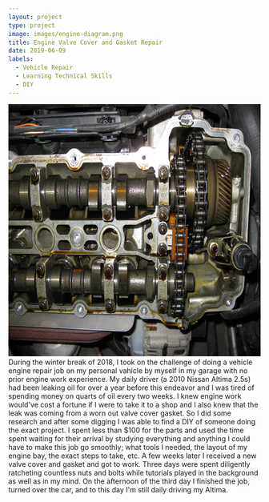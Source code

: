 ```yaml
---
layout: project
type: project
image: images/engine-diagram.png
title: Engine Valve Cover and Gasket Repair
date: 2019-06-09
labels:
  - Vehicle Repair
  - Learning Technical Skills
  - DIY
---
```

<img class="ui medium right floated rounded image" src="/images/valve-cover.png">
During the winter break of 2018, I took on the challenge of doing a vehicle engine repair job on my personal vahicle by myself in my garage with no prior engine work experience. My daily driver (a 2010 Nissan Altima 2.5s) had been leaking oil for over a year before this endeavor and I was tired of spending money on quarts of oil every two weeks. I knew engine work would've cost a fortune if I were to take it to a shop and I also knew that the leak was coming from a worn out valve cover gasket. So I did some research and after some digging I was able to find a DIY of someone doing the exact project. I spent less than $100 for the parts and used the time spent waiting for their arrival by studying everything and anything I could have to make this job go smoothly; what tools I needed, the layout of my engine bay, the exact steps to take, etc. A few weeks later I received a new valve cover and gasket and got to work. Three days were spent diligently ratcheting countless nuts and bolts while tutorials played in the background as well as in my mind. On the afternoon of the third day I finished the job, turned over the car, and to this day I'm still daily driving my Altima.

